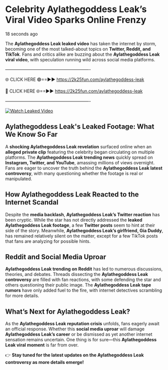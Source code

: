 # Celebrity Aylathegoddess Leak’s Viral Video Sparks Online Frenzy

18 seconds ago

The **Aylathegoddess Leak leaked video** has taken the internet by storm, becoming one of the most talked-about topics on **Twitter, Reddit, and TikTok**. Fans and critics alike are buzzing about the **Aylathegoddess Leak viral video**, with speculation running wild across social media platforms.

———————————————————-

🌐 CLICK HERE 🟢==►► https://2k25fun.com/aylathegoddess-leak

🔴 CLICK HERE 🌐==►► https://2k25fun.com/aylathegoddess-leak

———————————————————-

[![Watch Leaked Video](https://miro.medium.com/v2/resize:fit:828/format:webp/1*cilzJN44JGOrTw9NJCrNHA.gif "Watch Leaked Video")](https://2k25fun.com/aylathegoddess-leak)

## **Aylathegoddess Leak's Leaked Footage: What We Know So Far**  
A **shocking Aylathegoddess Leak revelation** surfaced online when an **alleged private clip** featuring the celebrity began circulating on multiple platforms. The **Aylathegoddess Leak trending news** quickly spread on **Instagram, Twitter, and YouTube**, amassing millions of views overnight. Fans are eager to uncover the truth behind the **Aylathegoddess Leak latest controversy**, with many questioning whether the footage is real or manipulated.  

## **How Aylathegoddess Leak Reacted to the Internet Scandal**  
Despite the **media backlash**, **Aylathegoddess Leak’s Twitter reaction** has been cryptic. While the star has not directly addressed the **leaked Aylathegoddess Leak footage**, a few **Twitter posts** seem to hint at their side of the story. Meanwhile, **Aylathegoddess Leak’s girlfriend, Gia Duddy**, has remained relatively silent on the matter, except for a few TikTok posts that fans are analyzing for possible hints.  

## **Reddit and Social Media Uproar**  
**Aylathegoddess Leak trending on Reddit** has led to numerous discussions, theories, and debates. Threads dissecting the **Aylathegoddess Leak controversy** are filled with fan reactions, with some defending the star and others questioning their public image. The **Aylathegoddess Leak tape rumors** have only added fuel to the fire, with internet detectives scrambling for more details.  

## **What’s Next for Aylathegoddess Leak?**  
As the **Aylathegoddess Leak reputation crisis** unfolds, fans eagerly await an official response. Whether this **social media uproar** will damage **Aylathegoddess Leak’s career** or be dismissed as yet another internet sensation remains uncertain. One thing is for sure—this **Aylathegoddess Leak viral moment** is far from over.  

👉 **Stay tuned for the latest updates on the Aylathegoddess Leak controversy as more details emerge!**  